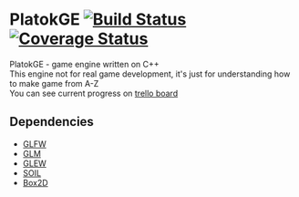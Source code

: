 # PlatokGE [![Build Status](https://travis-ci.org/queyenth/PlatokGE.svg?branch=develop)](https://travis-ci.org/queyenth/PlatokGE) [![Coverage Status](https://coveralls.io/repos/queyenth/PlatokGE/badge.svg?branch=develop)](https://coveralls.io/r/queyenth/PlatokGE?branch=develop)
PlatokGE - game engine written on C++  
This engine not for real game development, it's just for understanding how to make game from A-Z  
You can see current progress on [trello board](https://trello.com/b/NnFOsmLA/platokge)
## Dependencies
* [GLFW](http://www.glfw.org/)
* [GLM](http://glm.g-truc.net/0.9.6/index.html)
* [GLEW](http://glew.sourceforge.net/)
* [SOIL](http://www.lonesock.net/soil.html)
* [Box2D](http://box2d.org/)

